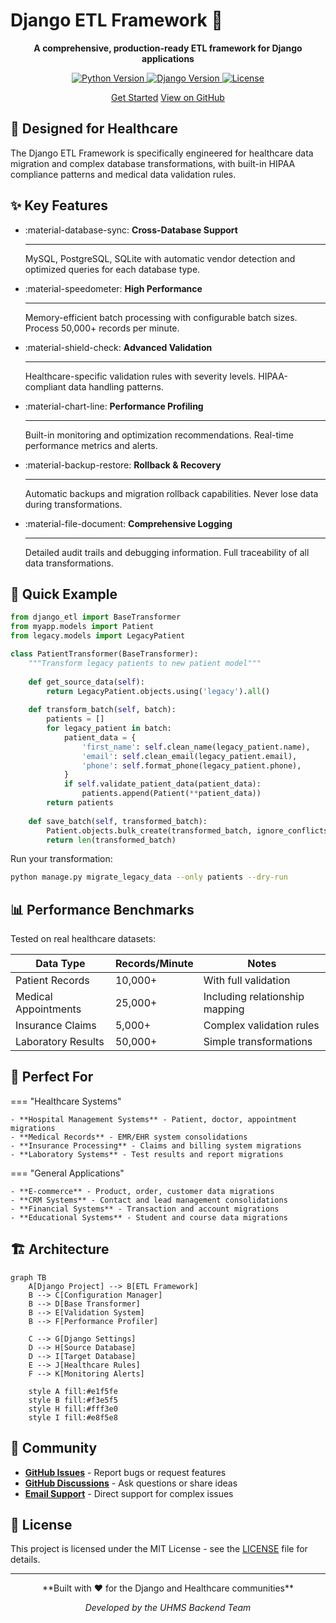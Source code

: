 # Django ETL Framework 🚀

<p align="center">
  <strong>A comprehensive, production-ready ETL framework for Django applications</strong>
</p>

<p align="center">
  <a href="https://python.org">
    <img src="https://img.shields.io/badge/python-3.8%2B-blue.svg" alt="Python Version">
  </a>
  <a href="https://djangoproject.com">
    <img src="https://img.shields.io/badge/django-3.2%2B-green.svg" alt="Django Version">
  </a>
  <a href="https://github.com/Click-Software-GH/django-etl/blob/main/LICENSE">
    <img src="https://img.shields.io/badge/license-MIT-blue.svg" alt="License">
  </a>
</p>

<p align="center">
  <a href="getting-started/installation.md" class="md-button md-button--primary">Get Started</a>
  <a href="https://github.com/Click-Software-GH/django-etl" class="md-button">View on GitHub</a>
</p>

## 🏥 Designed for Healthcare

The Django ETL Framework is specifically engineered for healthcare data migration and complex database transformations, with built-in HIPAA compliance patterns and medical data validation rules.

## ✨ Key Features

<div class="grid cards" markdown>

-   :material-database-sync: **Cross-Database Support**

    ---

    MySQL, PostgreSQL, SQLite with automatic vendor detection and optimized queries for each database type.

-   :material-speedometer: **High Performance**

    ---

    Memory-efficient batch processing with configurable batch sizes. Process 50,000+ records per minute.

-   :material-shield-check: **Advanced Validation**

    ---

    Healthcare-specific validation rules with severity levels. HIPAA-compliant data handling patterns.

-   :material-chart-line: **Performance Profiling**

    ---

    Built-in monitoring and optimization recommendations. Real-time performance metrics and alerts.

-   :material-backup-restore: **Rollback & Recovery**

    ---

    Automatic backups and migration rollback capabilities. Never lose data during transformations.

-   :material-file-document: **Comprehensive Logging**

    ---

    Detailed audit trails and debugging information. Full traceability of all data transformations.

</div>

## 🚀 Quick Example

```python
from django_etl import BaseTransformer
from myapp.models import Patient
from legacy.models import LegacyPatient

class PatientTransformer(BaseTransformer):
    """Transform legacy patients to new patient model"""
    
    def get_source_data(self):
        return LegacyPatient.objects.using('legacy').all()
    
    def transform_batch(self, batch):
        patients = []
        for legacy_patient in batch:
            patient_data = {
                'first_name': self.clean_name(legacy_patient.name),
                'email': self.clean_email(legacy_patient.email),
                'phone': self.format_phone(legacy_patient.phone),
            }
            if self.validate_patient_data(patient_data):
                patients.append(Patient(**patient_data))
        return patients
    
    def save_batch(self, transformed_batch):
        Patient.objects.bulk_create(transformed_batch, ignore_conflicts=True)
        return len(transformed_batch)
```

Run your transformation:

```bash
python manage.py migrate_legacy_data --only patients --dry-run
```

## 📊 Performance Benchmarks

Tested on real healthcare datasets:

| Data Type | Records/Minute | Notes |
|-----------|----------------|-------|
| Patient Records | 10,000+ | With full validation |
| Medical Appointments | 25,000+ | Including relationship mapping |
| Insurance Claims | 5,000+ | Complex validation rules |
| Laboratory Results | 50,000+ | Simple transformations |

## 🎯 Perfect For

=== "Healthcare Systems"

    - **Hospital Management Systems** - Patient, doctor, appointment migrations
    - **Medical Records** - EMR/EHR system consolidations  
    - **Insurance Processing** - Claims and billing system migrations
    - **Laboratory Systems** - Test results and report migrations

=== "General Applications"

    - **E-commerce** - Product, order, customer data migrations
    - **CRM Systems** - Contact and lead management consolidations
    - **Financial Systems** - Transaction and account migrations
    - **Educational Systems** - Student and course data migrations

## 🏗️ Architecture

```mermaid
graph TB
    A[Django Project] --> B[ETL Framework]
    B --> C[Configuration Manager]
    B --> D[Base Transformer]
    B --> E[Validation System]
    B --> F[Performance Profiler]
    
    C --> G[Django Settings]
    D --> H[Source Database]
    D --> I[Target Database]
    E --> J[Healthcare Rules]
    F --> K[Monitoring Alerts]
    
    style A fill:#e1f5fe
    style B fill:#f3e5f5
    style H fill:#fff3e0
    style I fill:#e8f5e8
```

## 🤝 Community

- **[GitHub Issues](https://github.com/Click-Software-GH/django-etl/issues)** - Report bugs or request features
- **[GitHub Discussions](https://github.com/Click-Software-GH/django-etl/discussions)** - Ask questions or share ideas
- **[Email Support](mailto:etl-support@yourcompany.com)** - Direct support for complex issues

## 📄 License

This project is licensed under the MIT License - see the [LICENSE](https://github.com/Click-Software-GH/django-etl/blob/main/LICENSE) file for details.

---

<div align="center">
**Built with ❤️ for the Django and Healthcare communities**

*Developed by the UHMS Backend Team*
</div>
